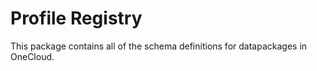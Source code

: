 # Profile Registry

This package contains all of the schema definitions for datapackages in OneCloud.
